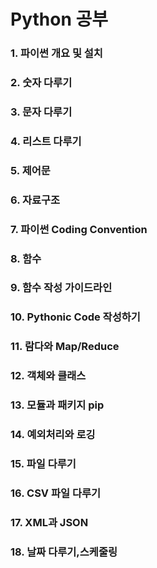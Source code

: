 # Python 공부

### 1. 파이썬 개요 및 설치 
### 2. 숫자 다루기 
### 3. 문자 다루기 
### 4. 리스트 다루기 
### 5. 제어문 
### 6. 자료구조 
### 7. 파이썬 Coding Convention 
### 8. 함수 
### 9. 함수 작성 가이드라인 
### 10. Pythonic Code 작성하기 
### 11. 람다와 Map/Reduce 
### 12. 객체와 클래스 
### 13. 모듈과 패키지 pip 
### 14. 예외처리와 로깅 
### 15. 파일 다루기 
### 16. CSV 파일 다루기 
### 17. XML과 JSON 
### 18. 날짜 다루기,스케줄링 
